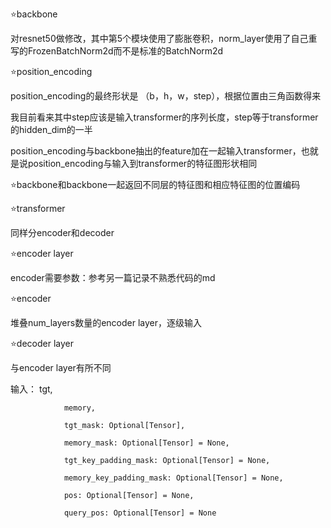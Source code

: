 ⭐backbone

对resnet50做修改，其中第5个模块使用了膨胀卷积，norm_layer使用了自己重写的FrozenBatchNorm2d而不是标准的BatchNorm2d

⭐position_encoding

position_encoding的最终形状是 （b，h，w，step），根据位置由三角函数得来

我目前看来其中step应该是输入transformer的序列长度，step等于transformer的hidden_dim的一半

position_encoding与backbone抽出的feature加在一起输入transformer，也就是说position_encoding与输入到transformer的特征图形状相同

⭐backbone和backbone一起返回不同层的特征图和相应特征图的位置编码

⭐transformer

同样分encoder和decoder

⭐encoder layer

encoder需要参数：参考另一篇记录不熟悉代码的md

⭐encoder

堆叠num_layers数量的encoder layer，逐级输入

⭐decoder layer

与encoder layer有所不同

输入：
                tgt, 
                
                memory,

                tgt_mask: Optional[Tensor],
                
                memory_mask: Optional[Tensor] = None,
                
                tgt_key_padding_mask: Optional[Tensor] = None,
                
                memory_key_padding_mask: Optional[Tensor] = None,
                
                pos: Optional[Tensor] = None,
                
                query_pos: Optional[Tensor] = None

                
                



